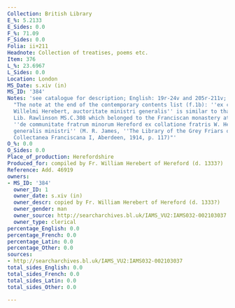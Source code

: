```yaml
---
Collection: British Library
E_%: 5.2133
E_Sides: 0.0
F_%: 71.09
F_Sides: 0.0
Folia: ii+211
Headnote: Collection of treatises, poems etc.
Item: 376
L_%: 23.6967
L_Sides: 0.0
Location: London
MS_Date: s.xiv (in)
MS_ID: '384'
Notes: 'see catalogue for description; English: 19r-24v and 205r-211v; Latin 154r-204v;
  "The note at the end of the contemporary contents list (f.1b): ''ex collacione fratris
  Willelmi Herebert, auctoritate ministri generalis'' is similar to that in Bodl.
  Lib. Rawlinson MS.C.308 which belonged to the Franciscan monastery at Hereford:
  ''de communitate fratrum minorum Hereford ex collatione fratris W. Herebert, auctoritate
  generalis ministri'' (M. R. James, ''The Library of the Grey Friars of Hereford'',
  Collectanea Franciscana I, Aberdeen, 1914, p. 117)"'
O_%: 0.0
O_Sides: 0.0
Place_of_production: Herefordshire
Produced_for: compiled by Fr. William Herebert of Hereford (d. 1333?)
Reference: Add. 46919
owners:
- MS_ID: '384'
  owner_ID: 1
  owner_date: s.xiv (in)
  owner_descr: copied by Fr. William Herebert of Hereford (d. 1333?)
  owner_gender: man
  owner_source: http://searcharchives.bl.uk/IAMS_VU2:IAMS032-002103037
  owner_type: clerical
percentage_English: 0.0
percentage_French: 0.0
percentage_Latin: 0.0
percentage_Other: 0.0
sources:
- http://searcharchives.bl.uk/IAMS_VU2:IAMS032-002103037
total_sides_English: 0.0
total_sides_French: 0.0
total_sides_Latin: 0.0
total_sides_Other: 0.0

---
```

